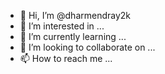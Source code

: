 - 👋 Hi, I’m @dharmendray2k
- 👀 I’m interested in ...
- 🌱 I’m currently learning ...
- 💞️ I’m looking to collaborate on ...
- 📫 How to reach me ...

<!---
dharmendray2k/dharmendray2k is a ✨ special ✨ repository because its `README.md` (this file) appears on your GitHub profile.
You can click the Preview link to take a look at your changes.

This project is for test automation of a scenario having below steps:
1. User opens the test website
2. User verifies the home page
3. User select 4 items from the home page and adds them to Wishlist
4. User navigates to the Wishlist
5. User verifies the same elements are added into the wishlist which we added from the home page
6. User tries to find the item with least price
7. User selects the same item and add it to cart
8. User click on View Cart
9. User navigates to the View cart page
10. User verifies that same Item with least price has been added from wishlist to cart.

Points to note about this project
1. This project is a Maven Project
2. Dependencies added are - Cucumer JUnit, Cucumber Java, Junit, Selenium Webdriver.
3. Incorporated Page object model and created 3 page objects: HomePage.java, WishListPage.java and ViewCartPage.java
4. Created a TestRunner.java to execute the POM.xml with tags
5. Created a Features Folder which has a Background and one Scenario
6. It creates the test report in 3 formats: HTML, JSON and JUNIT. Results are generated under /target/HTMLReports/index.html, /target/JSONReports/report.json and /target/JUnitReports/report.xml
7. Driver for the browser are added under src/main/resources/Drivers folder. Currently I have added drivers for Chrome, Firefox and Microsoft Edge.
--->
